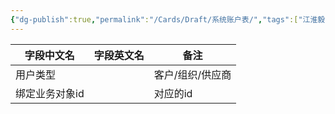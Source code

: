 ```yaml
---
{"dg-publish":true,"permalink":"/Cards/Draft/系统账户表/","tags":["江淮毅昌/蝶创I-MES/MES"]}
---
```




| **字段中文名** | **字段英文名** | **备注**    |
| --------- | --------- | --------- |
| 用户类型      |           | 客户/组织/供应商 |
| 绑定业务对象id  |           | 对应的id     |

